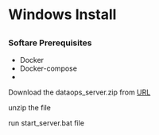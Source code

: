 # Windows Install

## 

### Softare Prerequisites

* Docker
* Docker-compose
* 
Download the dataops\_server.zip from [URL](https://dataops-store.s3.amazonaws.com/dataops_server.zip)

unzip the file

run start\_server.bat file



